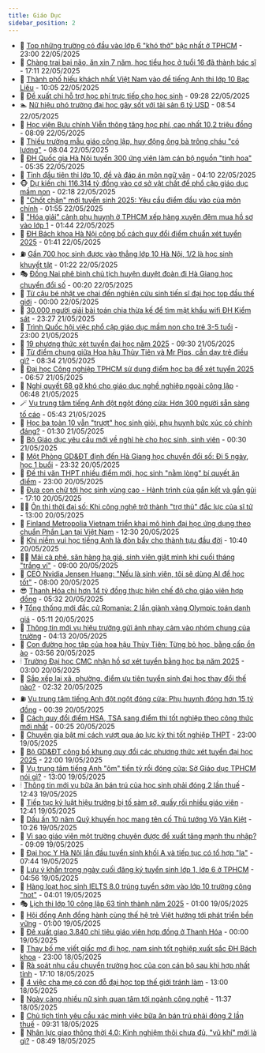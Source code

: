 ```yaml
---
title: Giáo Dục
sidebar_position: 2
---
```


<!-- dantri-giao-duc:START -->
- 🤡 [Top những trường có đầu vào lớp 6 &quot;khó thở&quot; bậc nhất ở TPHCM](https://dantri.com.vn/giao-duc/top-nhung-truong-co-dau-vao-lop-6-kho-tho-bac-nhat-o-tphcm-20250522101404187.htm) - 23:00 22/05/2025
- 🗽 [Chàng trai bại não, ăn xin 7 năm, học tiểu học ở tuổi 16 đã thành bác sĩ](https://dantri.com.vn/giao-duc/chang-trai-bai-nao-an-xin-7-nam-hoc-tieu-hoc-o-tuoi-16-da-thanh-bac-si-20250522083459546.htm) - 17:11 22/05/2025
- 🚦 [Thành phố hiếu khách nhất Việt Nam vào đề tiếng Anh thi lớp 10 Bạc Liêu](https://dantri.com.vn/giao-duc/thanh-pho-hieu-khach-nhat-viet-nam-vao-de-tieng-anh-thi-lop-10-bac-lieu-20250522152437822.htm) - 10:05 22/05/2025
- 🌋 [Đề xuất chi hỗ trợ học phí trực tiếp cho học sinh](https://dantri.com.vn/giao-duc/de-xuat-chi-ho-tro-hoc-phi-truc-tiep-cho-hoc-sinh-20250522155630373.htm) - 09:28 22/05/2025
- 🏊 [Nữ hiệu phó trường đại học gây sốt với tài sản 6 tỷ USD](https://dantri.com.vn/giao-duc/nu-hieu-pho-truong-dai-hoc-gay-sot-voi-tai-san-6-ty-usd-20250521190237102.htm) - 08:54 22/05/2025
- 🎃 [Học viện Bưu chính Viễn thông tăng học phí, cao nhất 10,2 triệu đồng](https://dantri.com.vn/giao-duc/hoc-vien-buu-chinh-vien-thong-tang-hoc-phi-cao-nhat-102-trieu-dong-20250522145931882.htm) - 08:09 22/05/2025
- 💄 [Thiếu trường mẫu giáo công lập, huy động ông bà trông cháu &quot;có lương&quot;](https://dantri.com.vn/giao-duc/thieu-truong-mau-giao-cong-lap-huy-dong-ong-ba-trong-chau-co-luong-20250521151855521.htm) - 08:04 22/05/2025
- 🦅 [ĐH Quốc gia Hà Nội tuyển 300 ứng viên làm cán bộ nguồn &quot;tinh hoa&quot;](https://dantri.com.vn/giao-duc/dh-quoc-gia-ha-noi-tuyen-300-ung-vien-lam-can-bo-nguon-tinh-hoa-20250522121304474.htm) - 05:35 22/05/2025
- 🚦 [Tỉnh đầu tiên thi lớp 10, đề và đáp án môn ngữ văn](https://dantri.com.vn/giao-duc/tinh-dau-tien-thi-lop-10-de-va-dap-an-mon-ngu-van-20250522110437725.htm) - 04:10 22/05/2025
- 🐵 [Dự kiến chi 116.314 tỷ đồng vào cơ sở vật chất để phổ cập giáo dục mầm non](https://dantri.com.vn/giao-duc/du-kien-chi-116314-ty-dong-vao-co-so-vat-chat-de-pho-cap-giao-duc-mam-non-20250522090358120.htm) - 02:18 22/05/2025
- 🐘 [&quot;Chốt chặn&quot; mới tuyển sinh 2025: Yêu cầu điểm đầu vào của môn chính](https://dantri.com.vn/giao-duc/chot-chan-moi-tuyen-sinh-2025-yeu-cau-diem-dau-vao-cua-mon-chinh-20250522084032632.htm) - 01:55 22/05/2025
- 🦏 [&quot;Hóa giải&quot; cảnh phụ huynh ở TPHCM xếp hàng xuyên đêm mua hồ sơ vào lớp 1](https://dantri.com.vn/giao-duc/hoa-giai-canh-phu-huynh-o-tphcm-xep-hang-xuyen-dem-mua-ho-so-vao-lop-1-20250522073226932.htm) - 01:44 22/05/2025
- 💼 [ĐH Bách khoa Hà Nội công bố cách quy đổi điểm chuẩn xét tuyển 2025](https://dantri.com.vn/giao-duc/dh-bach-khoa-ha-noi-cong-bo-cach-quy-doi-diem-chuan-xet-tuyen-2025-20250522084009487.htm) - 01:41 22/05/2025
- ⛽️ [Gần 700 học sinh được vào thẳng lớp 10 Hà Nội, 1/2 là học sinh khuyết tật](https://dantri.com.vn/giao-duc/gan-700-hoc-sinh-duoc-vao-thang-lop-10-ha-noi-12-la-hoc-sinh-khuyet-tat-20250522082058363.htm) - 01:22 22/05/2025
- 🎭 [Đồng Nai phê bình chủ tịch huyện duyệt đoàn đi Hà Giang học chuyển đổi số](https://dantri.com.vn/giao-duc/dong-nai-phe-binh-chu-tich-huyen-duyet-doan-di-ha-giang-hoc-chuyen-doi-so-20250522063006762.htm) - 00:20 22/05/2025
- 🎃 [Từ cậu bé nhặt ve chai đến nghiên cứu sinh tiến sĩ đại học top đầu thế giới](https://dantri.com.vn/giao-duc/tu-cau-be-nhat-ve-chai-den-nghien-cuu-sinh-tien-si-dai-hoc-top-dau-the-gioi-20250521085059529.htm) - 00:00 22/05/2025
- 🚀 [30.000 người giải bài toán chia thừa kế để tìm mật khẩu wifi ĐH Kiểm sát](https://dantri.com.vn/giao-duc/30000-nguoi-giai-bai-toan-chia-thua-ke-de-tim-mat-khau-wifi-dh-kiem-sat-20250521221617297.htm) - 23:27 21/05/2025
- 👀 [Trình Quốc hội việc phổ cập giáo dục mầm non cho trẻ 3-5 tuổi](https://dantri.com.vn/giao-duc/trinh-quoc-hoi-viec-pho-cap-giao-duc-mam-non-cho-tre-3-5-tuoi-20250521214655144.htm) - 23:00 21/05/2025
- 🌝 [19 phương thức xét tuyển đại học năm 2025](https://dantri.com.vn/giao-duc/19-phuong-thuc-xet-tuyen-dai-hoc-nam-2025-20250521155219642.htm) - 09:30 21/05/2025
- 🤗 [Từ điểm chung giữa Hoa hậu Thùy Tiên và Mr Pips, cần dạy trẻ điều gì?](https://dantri.com.vn/giao-duc/tu-diem-chung-giua-hoa-hau-thuy-tien-va-mr-pips-can-day-tre-dieu-gi-20250521145922618.htm) - 08:34 21/05/2025
- 🦄 [Đại học Công nghiệp TPHCM sử dụng điểm học bạ để xét tuyển 2025](https://dantri.com.vn/giao-duc/dai-hoc-cong-nghiep-tphcm-su-dung-diem-hoc-ba-de-xet-tuyen-2025-20250521120128131.htm) - 06:57 21/05/2025
- 🦍 [Nghị quyết 68 gỡ khó cho giáo dục nghề nghiệp ngoài công lập](https://dantri.com.vn/giao-duc/nghi-quyet-68-go-kho-cho-giao-duc-nghe-nghiep-ngoai-cong-lap-20250521121220553.htm) - 06:48 21/05/2025
- 🪄 [Vụ trung tâm tiếng Anh đột ngột đóng cửa: Hơn 300 người sẵn sàng tố cáo](https://dantri.com.vn/giao-duc/vu-trung-tam-tieng-anh-dot-ngot-dong-cua-hon-300-nguoi-san-sang-to-cao-20250521094305072.htm) - 05:43 21/05/2025
- 🦆 [Học bạ toàn 10 vẫn &quot;trượt&quot; học sinh giỏi, phụ huynh bức xúc có chính đáng?](https://dantri.com.vn/giao-duc/hoc-ba-toan-10-van-truot-hoc-sinh-gioi-phu-huynh-buc-xuc-co-chinh-dang-20250520221043611.htm) - 01:30 21/05/2025
- 🚀 [Bộ Giáo dục yêu cầu mới về nghỉ hè cho học sinh, sinh viên](https://dantri.com.vn/giao-duc/bo-giao-duc-yeu-cau-moi-ve-nghi-he-cho-hoc-sinh-sinh-vien-20250520215406669.htm) - 00:30 21/05/2025
- 🦒 [Một Phòng GD&amp;ĐT định đến Hà Giang học chuyển đổi số: Đi 5 ngày, học 1 buổi](https://dantri.com.vn/giao-duc/mot-phong-gddt-dinh-den-ha-giang-hoc-chuyen-doi-so-di-5-ngay-hoc-1-buoi-20250521003106404.htm) - 23:32 20/05/2025
- 🤡 [Đề thi văn THPT nhiều điểm mới, học sinh &quot;nằm lòng&quot; bí quyết ăn điểm](https://dantri.com.vn/giao-duc/de-thi-van-thpt-nhieu-diem-moi-hoc-sinh-nam-long-bi-quyet-an-diem-20250520225352330.htm) - 23:00 20/05/2025
- 🤔 [Đưa con chữ tới học sinh vùng cao - Hành trình của gắn kết và gần gũi](https://dantri.com.vn/giao-duc/dua-con-chu-toi-hoc-sinh-vung-cao-hanh-trinh-cua-gan-ket-va-gan-gui-20250520112027794.htm) - 17:10 20/05/2025
- 🧑‍💻 [Ôn thi thời đại số: Khi công nghệ trở thành &quot;trợ thủ&quot; đắc lực của sĩ tử](https://dantri.com.vn/giao-duc/on-thi-thoi-dai-so-khi-cong-nghe-tro-thanh-tro-thu-dac-luc-cua-si-tu-20250520114906386.htm) - 13:00 20/05/2025
- 🤡 [Finland Metropolia Vietnam triển khai mô hình đại học ứng dụng theo chuẩn Phần Lan tại Việt Nam](https://dantri.com.vn/giao-duc/finland-metropolia-vietnam-trien-khai-mo-hinh-dai-hoc-ung-dung-theo-chuan-phan-lan-tai-viet-nam-20250520173342544.htm) - 12:30 20/05/2025
- 🧠 [Khi niềm vui học tiếng Anh là đòn bẩy cho thành tựu đầu đời](https://dantri.com.vn/giao-duc/khi-niem-vui-hoc-tieng-anh-la-don-bay-cho-thanh-tuu-dau-doi-20250520172306257.htm) - 10:40 20/05/2025
- 🧑‍💻 [Mải cà phê, săn hàng hạ giá, sinh viên giật mình khi cuối tháng &quot;trắng ví&quot;](https://dantri.com.vn/giao-duc/mai-ca-phe-san-hang-ha-gia-sinh-vien-giat-minh-khi-cuoi-thang-trang-vi-20250520122641990.htm) - 09:00 20/05/2025
- 🧠 [CEO Nvidia Jensen Huang: &quot;Nếu là sinh viên, tôi sẽ dùng AI để học tốt&quot;](https://dantri.com.vn/giao-duc/ceo-nvidia-jensen-huang-neu-la-sinh-vien-toi-se-dung-ai-de-hoc-tot-20250520085832398.htm) - 08:00 20/05/2025
- 😎 [Thanh Hóa chi hơn 14 tỷ đồng thực hiện chế độ cho giáo viên hợp đồng](https://dantri.com.vn/giao-duc/thanh-hoa-chi-hon-14-ty-dong-thuc-hien-che-do-cho-giao-vien-hop-dong-20250520114231155.htm) - 05:32 20/05/2025
- 🕴 [Tổng thống mới đắc cử Romania: 2 lần giành vàng Olympic toán danh giá](https://dantri.com.vn/giao-duc/tong-thong-moi-dac-cu-romania-2-lan-gianh-vang-olympic-toan-danh-gia-20250520100156155.htm) - 05:11 20/05/2025
- 🧠 [Thông tin mới vụ hiệu trưởng gửi ảnh nhạy cảm vào nhóm chung của trường](https://dantri.com.vn/giao-duc/thong-tin-moi-vu-hieu-truong-gui-anh-nhay-cam-vao-nhom-chung-cua-truong-20250520095447067.htm) - 04:13 20/05/2025
- 🚀 [Con đường học tập của hoa hậu Thùy Tiên: Từng bỏ học, bằng cấp ồn ào](https://dantri.com.vn/giao-duc/con-duong-hoc-tap-cua-hoa-hau-thuy-tien-tung-bo-hoc-bang-cap-on-ao-20250520104431130.htm) - 03:56 20/05/2025
- 🕯 [Trường Đại học CMC nhận hồ sơ xét tuyển bằng học bạ năm 2025](https://dantri.com.vn/giao-duc/truong-dai-hoc-cmc-nhan-ho-so-xet-tuyen-bang-hoc-ba-nam-2025-20250520100046674.htm) - 03:00 20/05/2025
- 🧰 [Sắp xếp lại xã, phường, điểm ưu tiên tuyển sinh đại học thay đổi thế nào?](https://dantri.com.vn/giao-duc/sap-xep-lai-xa-phuong-diem-uu-tien-tuyen-sinh-dai-hoc-thay-doi-the-nao-20250520092309289.htm) - 02:32 20/05/2025
- ⛽️ [Vụ trung tâm tiếng Anh đột ngột đóng cửa: Phụ huynh đóng hơn 15 tỷ đồng](https://dantri.com.vn/giao-duc/vu-trung-tam-tieng-anh-dot-ngot-dong-cua-phu-huynh-dong-hon-15-ty-dong-20250520073425819.htm) - 00:39 20/05/2025
- 🤖 [Cách quy đổi điểm HSA, TSA sang điểm thi tốt nghiệp theo công thức mới nhất](https://dantri.com.vn/giao-duc/cach-quy-doi-diem-hsa-tsa-sang-diem-thi-tot-nghiep-theo-cong-thuc-moi-nhat-20250520014605339.htm) - 00:25 20/05/2025
- 🦍 [Chuyên gia bật mí cách vượt qua áp lực kỳ thi tốt nghiệp THPT](https://dantri.com.vn/giao-duc/chuyen-gia-bat-mi-cach-vuot-qua-ap-luc-ky-thi-tot-nghiep-thpt-20250518111944269.htm) - 23:00 19/05/2025
- 🐘 [Bộ GD&amp;ĐT công bố khung quy đổi các phương thức xét tuyển đại học 2025](https://dantri.com.vn/giao-duc/bo-gddt-cong-bo-khung-quy-doi-cac-phuong-thuc-xet-tuyen-dai-hoc-2025-20250519203313016.htm) - 22:00 19/05/2025
- 🌊 [Vụ trung tâm tiếng Anh &quot;ôm&quot; tiền tỷ rồi đóng cửa: Sở Giáo dục TPHCM nói gì?](https://dantri.com.vn/giao-duc/vu-trung-tam-tieng-anh-om-tien-ty-roi-dong-cua-so-giao-duc-tphcm-noi-gi-20250519195134615.htm) - 13:00 19/05/2025
- 🕯 [Thông tin mới vụ bữa ăn bán trú của học sinh phải đóng 2 lần thuế](https://dantri.com.vn/giao-duc/thong-tin-moi-vu-bua-an-ban-tru-cua-hoc-sinh-phai-dong-2-lan-thue-20250519173945103.htm) - 12:43 19/05/2025
- 🐎 [Tiếp tục kỷ luật hiệu trưởng bị tố sàm sỡ, quấy rối nhiều giáo viên](https://dantri.com.vn/giao-duc/tiep-tuc-ky-luat-hieu-truong-bi-to-sam-so-quay-roi-nhieu-giao-vien-20250519185852083.htm) - 12:41 19/05/2025
- 🐻 [Dấu ấn 10 năm Quỹ khuyến học mang tên cố Thủ tướng Võ Văn Kiệt](https://dantri.com.vn/giao-duc/dau-an-10-nam-quy-khuyen-hoc-mang-ten-co-thu-tuong-vo-van-kiet-20250519165011875.htm) - 10:26 19/05/2025
- 🐎 [Vì sao giáo viên một trường chuyên được đề xuất tăng mạnh thu nhập?](https://dantri.com.vn/giao-duc/vi-sao-giao-vien-mot-truong-chuyen-duoc-de-xuat-tang-manh-thu-nhap-20250519155721232.htm) - 09:09 19/05/2025
- 🫣 [Đại học Y Hà Nội lần đầu tuyển sinh khối A và tiếp tục có tổ hợp &quot;lạ&quot;](https://dantri.com.vn/giao-duc/dai-hoc-y-ha-noi-lan-dau-tuyen-sinh-khoi-a-va-tiep-tuc-co-to-hop-la-20250519143339188.htm) - 07:44 19/05/2025
- 🤭 [Lưu ý khẩn trong ngày cuối đăng ký tuyển sinh lớp 1, lớp 6 ở TPHCM](https://dantri.com.vn/giao-duc/luu-y-khan-trong-ngay-cuoi-dang-ky-tuyen-sinh-lop-1-lop-6-o-tphcm-20250519110753913.htm) - 04:56 19/05/2025
- 🥳 [Hàng loạt học sinh IELTS 8.0 trúng tuyển sớm vào lớp 10 trường công &quot;hot&quot;](https://dantri.com.vn/giao-duc/hang-loat-hoc-sinh-ielts-80-trung-tuyen-som-vao-lop-10-truong-cong-hot-20250519105043289.htm) - 04:01 19/05/2025
- 🎭 [Lịch thi lớp 10 công lập 63 tỉnh thành năm 2025](https://dantri.com.vn/giao-duc/lich-thi-lop-10-cong-lap-63-tinh-thanh-nam-2025-20250518202542744.htm) - 01:00 19/05/2025
- 🥸 [Hội đồng Anh đồng hành cùng thế hệ trẻ Việt hướng tới phát triển bền vững](https://dantri.com.vn/giao-duc/hoi-dong-anh-dong-hanh-cung-the-he-tre-viet-huong-toi-phat-trien-ben-vung-20250517125014281.htm) - 01:00 19/05/2025
- 🦣 [Đề xuất giao 3.840 chỉ tiêu giáo viên hợp đồng ở Thanh Hóa](https://dantri.com.vn/giao-duc/de-xuat-giao-3840-chi-tieu-giao-vien-hop-dong-o-thanh-hoa-20250518203245372.htm) - 00:00 19/05/2025
- 🤔 [Thay bố mẹ viết giấc mơ đi học, nam sinh tốt nghiệp xuất sắc ĐH Bách khoa](https://dantri.com.vn/giao-duc/thay-bo-me-viet-giac-mo-di-hoc-nam-sinh-tot-nghiep-xuat-sac-dh-bach-khoa-20250518203634615.htm) - 23:00 18/05/2025
- 🦣 [Rà soát nhu cầu chuyển trường học của con cán bộ sau khi hợp nhất tỉnh](https://dantri.com.vn/giao-duc/ra-soat-nhu-cau-chuyen-truong-hoc-cua-con-can-bo-sau-khi-hop-nhat-tinh-20250518083406646.htm) - 17:10 18/05/2025
- 🐲 [4 việc cha mẹ có con đỗ đại học top thế giới tránh làm](https://dantri.com.vn/giao-duc/4-viec-cha-me-co-con-do-dai-hoc-top-the-gioi-tranh-lam-20250518120616042.htm) - 13:00 18/05/2025
- 🔭 [Ngày càng nhiều nữ sinh quan tâm tới ngành công nghệ](https://dantri.com.vn/giao-duc/ngay-cang-nhieu-nu-sinh-quan-tam-toi-nganh-cong-nghe-20250518180214961.htm) - 11:37 18/05/2025
- 🥷 [Chủ tịch tỉnh yêu cầu xác minh việc bữa ăn bán trú phải đóng 2 lần thuế](https://dantri.com.vn/giao-duc/chu-tich-tinh-yeu-cau-xac-minh-viec-bua-an-ban-tru-phai-dong-2-lan-thue-20250518115624323.htm) - 09:31 18/05/2025
- 🎊 [Nhân lực giao thông thời 4.0: Kinh nghiệm thôi chưa đủ, &quot;vũ khí&quot; mới là gì?](https://dantri.com.vn/giao-duc/nhan-luc-giao-thong-thoi-40-kinh-nghiem-thoi-chua-du-vu-khi-moi-la-gi-20250518072144460.htm) - 08:49 18/05/2025<!-- dantri-giao-duc:END -->
